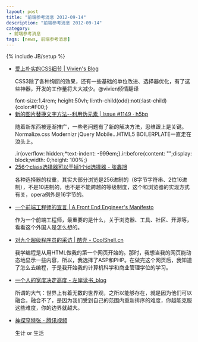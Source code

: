 ```yaml
---
layout: post
title: "前端参考消息 2012-09-14"
description: "前端参考消息 2012-09-14"
category:
 - 前端参考消息
tags: [news, 前端参考消息]
---
```

{% include JB/setup %}

<ul class="nlist">
	<li><a href="http://vivienchen.me/love-the-boring-bits-of-css/" target="_blank">爱上朴实的CSS细节 | Vivien's Blog</a>
		<p>CSS3除了各种绚丽的效果，还有一些基础的单位改进、选择器优化，有了这些神器，开发的工作量将大大减少。@vivien倾情翻译</p>
		<span class="code">font-size:1.4rem; height:50vh; li:nth-child(odd):not(:last-child){color:#F00;}</span>
	</li>
	<li><a href="https://github.com/h5bp/html5-boilerplate/issues/1149" target="_blank">新的图片替换文字方法--利用伪元素 | Issue #1149 · h5bp</a>
		<p>随着新东西被逐渐推广，一些老问题有了新的解决方法，思维跟上是关键。Normalize.css Modernizr jQuery Mobile...HTML5 BOILERPLATE一直走在浪头上。</p>
		<span class="code">.ir{overflow: hidden;*text-indent: -999em;}.ir:before{content: "";display: block;width: 0;height: 100%;}</span>
	</li>
	<li><a href="http://www.zhangxinxu.com/wordpress/2012/08/256-class-selector-beat-id-selector/" target="_blank">256个class选择器可以干掉1个id选择器 - 张鑫旭</a>
		<p>各种选择器的权重，其实大部分浏览是256进制的（8字节字符串、2位16进制），不是10进制的，也不是不能跨越的等级制度，这个和浏览器的实现方式有关，opera例外是16字节的。<http://codepen.io/chriscoyier/pen/lzjqh></p>
	</li>
	<li><a href="http://f2em.com/?presentation=1" target="_blank">一个前端工程师的宣言 | A Front End Engineer's Manifesto</a>
		<p>作为一个前端工程师，最重要的是什么，关于浏览器、工具、社区、开源等，看看这个外国人是怎么想的。</p>
	</li>
	<li><a href="http://coolshell.cn/articles/8275.html" target="_blank">对九个超级程序员的采访 | 酷壳 - CoolShell.cn</a>
		<p>我学编程是从用HTML做我的第一个网页开始的。那时，我想当我的网页能动态地显示一些内容，所以，我选择了ASP和PHP。在做完这个网页后，我知道了怎么去编程，于是我开始我的计算机科学和商业管理学位的学习。</p>
	</li>
	<li><a href="http://www.zreading.cn/archives/3242.html" target="_blank">一个人的宽度决定高度 - 左岸读书_blog</a>
		<p>所谓的大气：世界上有着无数的世界观，之所以能够存在，就是因为他们可以融合。融合不了，是因为我们受到自己的范围内重新排序的难度，你越能克服这些难度，你的边界就越大。</p>
	</li>
	<li><a href="http://v.qq.com/cover/b/bcl4vlj4f1pc6ot.html" target="_blank">神探亨特张 - 腾讯视频</a>
		<p>生计 or 生活</p>
	</li>
</ul>
